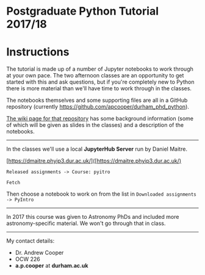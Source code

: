 # Postgraduate Python Tutorial 2017/18

# Instructions

The tutorial is made up of a number of Jupyter notebooks to work through at
your own pace. The two afternoon classes are an opportunity to get started with
this and ask questions, but if you're completely new to Python there is more
material than we'll have time to work through in the classes.

The notebooks themselves and some supporting files are all in a
GitHub repository (currently https://github.com/apcooper/durham_phd_python).

[The wiki page for that
repository](https://github.com/apcooper/durham_phd_python/wiki) has some
background information (some of which will be given as slides in the classes)
and a description of the notebooks.

---

In the classes we'll use a local **JupyterHub Server** run by Daniel Maitre.

[https://dmaitre.phyip3.dur.ac.uk/]([https://dmaitre.phyip3.dur.ac.uk/)

`Released assignments -> Course: pyitro`

`Fetch`

Then choose a notebook to work on from the list in `Downloaded assignments -> PyIntro`

-----

In 2017 this course was given to Astronomy PhDs and included more
astronomy-specific material. We won't go through that in class.

---

My contact details:
* Dr. Andrew Cooper
* OCW 226
* **a.p.cooper** at **durham.ac.uk**


